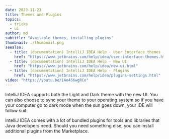 ```yaml
---
date: 2023-11-23
title: Themes and Plugins
topics:
  - tricks
  - ui
author: md
subtitle: "Available themes, installing plugins"
thumbnail: ./thumbnail.png
seealso:
  - title: (documentation) IntelliJ IDEA Help - User interface themes
    href: "https://www.jetbrains.com/help/idea/user-interface-themes.html"
  - title: (documentation) IntelliJ IDEA Help - New UI
    href: "https://www.jetbrains.com/help/idea/new-ui.html"
  - title: (documentation) IntelliJ IDEA Help - Plugins
    href: "https://www.jetbrains.com/help/idea/plugins-settings.html"
video: "https://youtu.be/iAo456wgRCo"
---
```


IntelliJ IDEA supports both the Light and Dark theme with the new UI. You can also choose to sync your theme to your operating system so if you have your computer go to dark mode when the sun goes down, your IDE will follow suit.

IntelliJ IDEA comes with a lot of bundled plugins for tools and libraries that Java developers need. Should you need something else, you can install additional plugins from the Marketplace.
